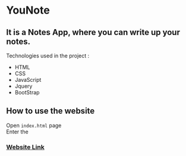# YouNote
## It is a Notes App, where you can write up your notes.
Technologies used in the project :<br />
- HTML<br />
- CSS<br />
- JavaScript<br />
- Jquery<br />
- BootStrap<br />

## How to use the website
Open `index.html` page<br />
Enter the 

### [Website Link](https://nagavinay017.github.io/younote/)
